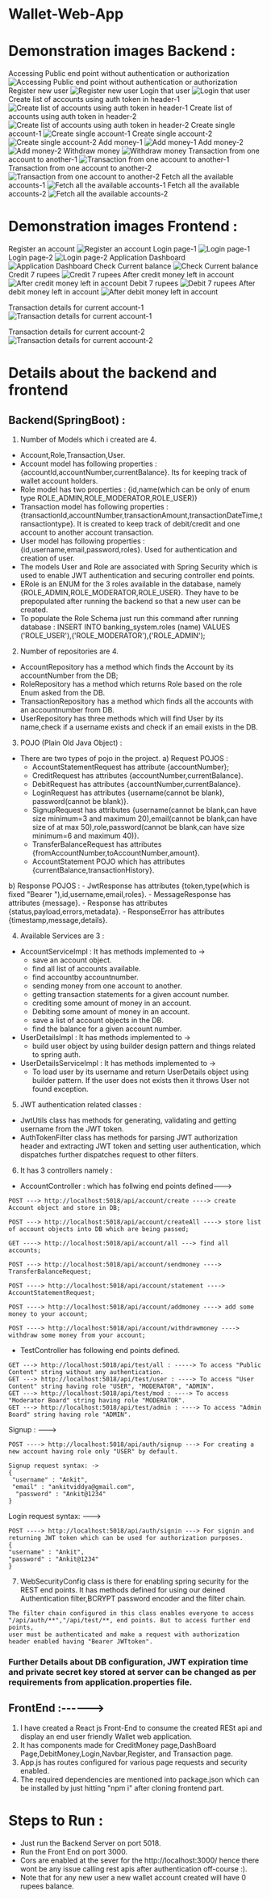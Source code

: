 # Wallet-Web-App

# Demonstration images Backend :
Accessing Public end point without authentication or authorization
![Accessing Public end point without authentication or authorization](https://github.com/Lucifer7355/Wallet-Web-App/blob/main/Demonstration_images/Public%20End%20Point.png)
Register new user 
![Register new user](https://github.com/Lucifer7355/Wallet-Web-App/blob/main/Demonstration_images/Register_new_user.png)
Login that user
![Login that user](https://github.com/Lucifer7355/Wallet-Web-App/blob/main/Demonstration_images/Login_that_user.png)
Create list of accounts using auth token in header-1
![Create list of accounts using auth token in header-1](https://github.com/Lucifer7355/Wallet-Web-App/blob/main/Demonstration_images/create_list_of_accounts1.png)
Create list of accounts using auth token in header-2
![Create list of accounts using auth token in header-2](https://github.com/Lucifer7355/Wallet-Web-App/blob/main/Demonstration_images/create_list_of_accounts2.png)
Create single account-1
![Create single account-1](https://github.com/Lucifer7355/Wallet-Web-App/blob/main/Demonstration_images/create_single_account1.png)
Create single account-2
![Create single account-2](https://github.com/Lucifer7355/Wallet-Web-App/blob/main/Demonstration_images/create_single_account2.png)
Add money-1
![Add money-1](https://github.com/Lucifer7355/Wallet-Web-App/blob/main/Demonstration_images/addmoney1.png)
Add money-2
![Add money-2](https://github.com/Lucifer7355/Wallet-Web-App/blob/main/Demonstration_images/addmoney2.png)
Withdraw money
![Withdraw money](https://github.com/Lucifer7355/Wallet-Web-App/blob/main/Demonstration_images/withdrawmoney.png)
Transaction from one account to another-1
![Transaction from one account to another-1](https://github.com/Lucifer7355/Wallet-Web-App/blob/main/Demonstration_images/Transfermoney1.png)
Transaction from one account to another-2
![Transaction from one account to another-2](https://github.com/Lucifer7355/Wallet-Web-App/blob/main/Demonstration_images/Transfermoney2.png)
Fetch all the available accounts-1
![Fetch all the available accounts-1](https://github.com/Lucifer7355/Wallet-Web-App/blob/main/Demonstration_images/Fetch_all_available_accounts1.png)
Fetch all the available accounts-2
![Fetch all the available accounts-2](https://github.com/Lucifer7355/Wallet-Web-App/blob/main/Demonstration_images/Fetch_all_available_accounts2.png)

# Demonstration images Frontend :
Register an account
![Register an account](https://github.com/Lucifer7355/Wallet-Web-App/blob/main/Demonstration_images/Register%20an%20account.png)
Login page-1
![Login page-1](https://github.com/Lucifer7355/Wallet-Web-App/blob/main/Demonstration_images/LoginPage1.png)
Login page-2
![Login page-2](https://github.com/Lucifer7355/Wallet-Web-App/blob/main/Demonstration_images/LoginPage2.png)
Application Dashboard
![Application Dashboard](https://github.com/Lucifer7355/Wallet-Web-App/blob/main/Demonstration_images/Dashboard.png)
Check Current balance
![Check Current balance](https://github.com/Lucifer7355/Wallet-Web-App/blob/main/Demonstration_images/CheckCurrentBalance.png)
Credit 7 rupees
![Credit 7 rupees](https://github.com/Lucifer7355/Wallet-Web-App/blob/main/Demonstration_images/CreditMoney.png)
After credit money left in account
![After credit money left in account](https://github.com/Lucifer7355/Wallet-Web-App/blob/main/Demonstration_images/AfterCreditMoney.png)
Debit 7 rupees
![Debit 7 rupees](https://github.com/Lucifer7355/Wallet-Web-App/blob/main/Demonstration_images/DebitMoney.png)
After debit money left in account
![After debit money left in account](https://github.com/Lucifer7355/Wallet-Web-App/blob/main/Demonstration_images/CurrentBalanceAfterDebit.png)

Transaction details for current account-1
![Transaction details for current account-1](https://github.com/Lucifer7355/Wallet-Web-App/blob/main/Demonstration_images/Transactions1.png)

Transaction details for current account-2
![Transaction details for current account-2](https://github.com/Lucifer7355/Wallet-Web-App/blob/main/Demonstration_images/Transactions2.png)

# Details about the backend and frontend

## Backend(SpringBoot) :
1. Number of Models which i created are 4.
- Account,Role,Transaction,User.
- Account model has following properties : {accountId,accountNumber,currentBalance}. Its for keeping track of wallet account holders.
- Role model has two properties : {id,name(which can be only of enum type ROLE_ADMIN,ROLE_MODERATOR,ROLE_USER)}
- Transaction model has following properties : {transactionId,accountNumber,transactionAmount,transactionDateTime,transactiontype}. It is created to keep track of debit/credit and one account to another account transaction.
- User model has following properties : {id,username,email,password,roles}. Used for authentication and creation of user.
- The models User and Role are associated with Spring Security which is used to enable JWT authentication and securing controller end points.
- ERole is an ENUM for the 3 roles available in the database, namely {ROLE_ADMIN,ROLE_MODERATOR,ROLE_USER}. They have to be prepopulated after running the backend so that a new user can be created.
- To populate the Role Schema just run this command after running database :  INSERT INTO banking_system.roles (name) VALUES ('ROLE_USER'),('ROLE_MODERATOR'),('ROLE_ADMIN');

2. Number of repositories are 4.
- AccountRepository has a method which finds the Account by its accountNumber from the DB;
- RoleRepository has a method which returns Role based on the role Enum asked from the DB.
- TransactionRepository has a method which finds all the accounts with an accountnumber from DB.
- UserRepository has three methods which will find User by its name,check if a username exists and check if an email exists in the DB.

3. POJO (Plain Old Java Object) : 
- There are two types of pojo in the project.
a) Request POJOS : 
	- AccountStatementRequest has attribute {accountNumber};
	- CreditRequest has attributes {accountNumber,currentBalance}.
	- DebitRequest has attributes {accountNumber,currentBalance}.
 	- LoginRequest has attributes {username(cannot be blank), password(cannot be blank)}.
	- SignupRequest has attributes {username(cannot be blank,can have size minimum=3 and maximum 20),email(cannot be blank,can have size of at max 50),role,password(cannot be blank,can have size minimum=6 and maximum 40)}.
	- TransferBalanceRequest has attributes {fromAccountNumber,toAccountNumber,amount}.
	- AccountStatement POJO which has attributes {currentBalance,transactionHistory}.

b) Response POJOS :
	- JwtResponse has attributes {token,type(which is fixed "Bearer "),id,username,email,roles}.
	- MessageResponse has attributes {message}.
	- Response has attributes {status,payload,errors,metadata}.
	- ResponseError has attributes {timestamp,message,details}.

4. Available Services are 3 : 
- AccountServiceImpl : It has methods implemented to ->
	- save an account object.
	- find all list of accounts available.
	- find accountby accountnumber.
	- sending money from one account to another.
	- getting transaction statements for a given account number.
	- crediting some amount of money in an account.
	- Debiting some amount of money in an account.
	- save a list of account objects in the DB.
	- find the balance for a given account number.
- UserDetailsImpl : It has methods implemented to ->
	- build user object by using builder design pattern and things related to spring auth.
- UserDetailsServiceImpl : It has methods implemented to -> 
	- To load user by its username and return UserDetails object using builder pattern. If the user does not exists then it throws User not found exception.

5. JWT authentication related classes : 
- JwtUtils class has methods for generating, validating and getting username from the JWT token.
- AuthTokenFilter class has methods for parsing JWT authorization header and extracting JWT token and setting user authentication, which dispatches further dispatches request to other filters. 

6. It has 3 controllers namely :

- AccountController : which has follwing end points defined---> 
```
POST ---> http://localhost:5018/api/account/create ----> create Account object and store in DB;

POST ---> http://localhost:5018/api/account/createAll ----> store list of account objects into DB which are being passed;

GET ----> http://localhost:5018/api/account/all ---> find all accounts;

POST ---> http://localhost:5018/api/account/sendmoney ----> TransferBalanceRequest;

POST ----> http://localhost:5018/api/account/statement ----> AccountStatementRequest;

POST ----> http://localhost:5018/api/account/addmoney ----> add some money to your account;

POST ----> http://localhost:5018/api/account/withdrawmoney ----> withdraw some money from your account;
```
- TestController has following end points defined.
```
GET ---> http://localhost:5018/api/test/all : -----> To access "Public Content" string without any authentication.
GET ---> http://localhost:5018/api/test/user : ----> To access "User Content" string having role "USER", "MODERATOR", "ADMIN".
GET ---> http://localhost:5018/api/test/mod : ----> To access "Moderator Board" string having role "MODERATOR".
GET ---> http://localhost:5018/api/test/admin : ----> To access "Admin Board" string having role "ADMIN".
```

Signup : ---> 
```
POST ----> http://localhost:5018/api/auth/signup ---> For creating a new account having role only "USER" by default.

Signup request syntax: ->
{
 "username" : "Ankit",
 "email" : "ankitviddya@gmail.com",
  "password" : "Ankit@1234"
}
```
Login request syntax: ---> 
```
POST ----> http://localhost:5018/api/auth/signin ---> For signin and returning JWT token which can be used for authorization purposes.
{
"username" : "Ankit",
"password" : "Ankit@1234"
}
```

7. WebSecurityConfig class is there for enabling spring security for the REST end points. It has methods defined for using our deined Authentication filter,BCRYPT password 
encoder and the filter chain. 
```
The filter chain configured in this class enables everyone to access "/api/auth/**","/api/test/**, end points. But to access further end points, 
user must be authenticated and make a request with authorization header enabled having "Bearer JWTtoken". 
```

### Further Details about DB configuration, JWT expiration time and private secret key stored at server can be changed as per requirements from application.properties file. 

## FrontEnd :------> 

1. I have created a React js Front-End to consume the created RESt api and display an end user friendly Wallet web application.
2. It has components made for CreditMoney page,DashBoard Page,DebitMoney,Login,Navbar,Register, and Transaction page.
3. App.js has routes configured for various page requests and security enabled.
4. The required dependencies are mentioned into package.json which can be installed by just hitting "npm i" after cloning frontend part.


# Steps to Run : 
- Just run the Backend Server on port 5018.
- Run the Front End on port 3000.
- Cors are enabled at the sever for the http://localhost:3000/ hence there wont be any issue calling rest apis after authentication off-course :).
- Note that for any new user a new wallet account created will have 0 rupees balance.
